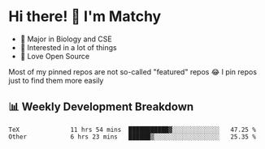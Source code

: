 # Hi there! 👋 I'm Matchy

- 🧬 Major in Biology and CSE
- 🎈 Interested in a lot of things
- 💜 Love Open Source

Most of my pinned repos are not so-called "featured" repos 😂 I pin repos just to find them more easily

## 📊 Weekly Development Breakdown

<!--START_SECTION:waka-->

```text
TeX              11 hrs 54 mins  ███████████▓░░░░░░░░░░░░░   47.25 %
Other            6 hrs 23 mins   ██████▒░░░░░░░░░░░░░░░░░░   25.35 %
```

<!--END_SECTION:waka-->

